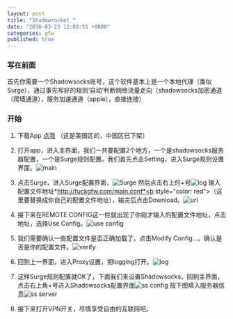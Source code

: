 ```yaml
---
layout: post
title: "Shadowrocket "
date: "2016-03-23 12:08:51 +0800"
categories: gfw
published: true
---
```




### 写在前面    
首先你需要一个Shadowsocks账号，这个软件基本上是一个本地代理（类似Surge），通过事先写好的规则‘自动’判断网络流量走向（shadowsocks加密通道（爬墙通道），服务加速通道（apple），直接连接）

### 开始
1. 下载App [点我](https://itunes.apple.com/us/app/shadowrocket-for-shadowsocks/id932747118?mt=8#) （这是美国区的，中国区已下架）

2. 打开app，进入主界面，我们一共要配置2个地方，一个是shadowsocks服务器配置，一个是Surge规则配置。我们首先点击Setting，进入Surge规则设置界面。![main][1]

3. 点击Surge，进入Surge配置界面，![Surge][2]  然后点击右上的+号![log][7]  输入配置文件地址*http://fuckgfw.com/main.conf*<b style="color: red">（这里要替换成你自己的配置文件地址）</b>，输完后点击Download。![url][8]  

4. 接下来在REMOTE CONFIG这一栏就出现了你刚才输入的配置文件地址，点击地址，选择Use Config。![use config][3]

5. 我们需要确认一些配置文件是否正确加载了，点击Modify Config...，确认是否是你的配置文件。![verify][4]

6. 回到上一界面，进入Proxy设置，把logging打开。![log][5]

7. 这样Surge规则配置就OK了，下面我们来设置Shadowsocks，回到主界面，点击右上角+号进入Shadowsocks配置界面![ss config][9]   按下图填入服务器信息![ss server][6]

8. 接下来打开VPN开关，尽情享受自由的互联网吧。


[1]: https://raw.githubusercontent.com/zgli1980/zgli1980.github.io/master/_src/20160323_shadowrocket/1.jpg
[2]: https://raw.githubusercontent.com/zgli1980/zgli1980.github.io/master/_src/20160323_shadowrocket/2.jpg
[3]: https://raw.githubusercontent.com/zgli1980/zgli1980.github.io/master/_src/20160323_shadowrocket/3.jpg
[4]: https://raw.githubusercontent.com/zgli1980/zgli1980.github.io/master/_src/20160323_shadowrocket/4.jpg
[5]: https://raw.githubusercontent.com/zgli1980/zgli1980.github.io/master/_src/20160323_shadowrocket/5.jpg
[6]: https://raw.githubusercontent.com/zgli1980/zgli1980.github.io/master/_src/20160323_shadowrocket/6.jpg
[7]: https://raw.githubusercontent.com/zgli1980/zgli1980.github.io/master/_src/20160323_shadowrocket/7.PNG
[8]: https://raw.githubusercontent.com/zgli1980/zgli1980.github.io/master/_src/20160323_shadowrocket/8.PNG
[9]: https://raw.githubusercontent.com/zgli1980/zgli1980.github.io/master/_src/20160323_shadowrocket/9.PNG
